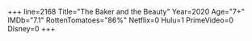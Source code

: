 +++
line=2168
Title="The Baker and the Beauty"
Year=2020
Age="7+"
IMDb="7.1"
RottenTomatoes="86%"
Netflix=0
Hulu=1
PrimeVideo=0
Disney=0
+++

